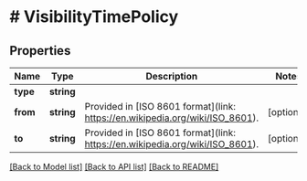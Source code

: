 # # VisibilityTimePolicy

## Properties

Name | Type | Description | Notes
------------ | ------------- | ------------- | -------------
**type** | **string** |  |
**from** | **string** | Provided in [ISO 8601 format](link: https://en.wikipedia.org/wiki/ISO_8601). | [optional]
**to** | **string** | Provided in [ISO 8601 format](link: https://en.wikipedia.org/wiki/ISO_8601). | [optional]

[[Back to Model list]](../../README.md#models) [[Back to API list]](../../README.md#endpoints) [[Back to README]](../../README.md)
